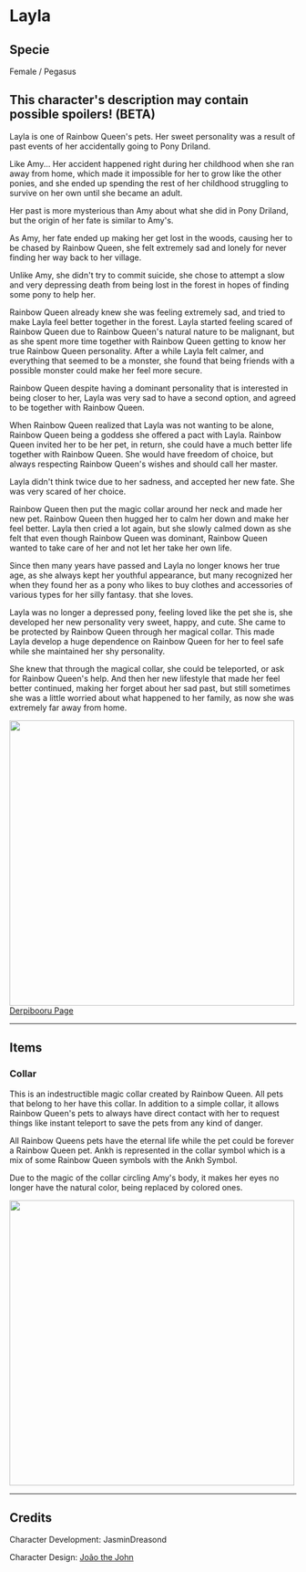 # Layla

## Specie

Female / Pegasus

## This character's description may contain possible spoilers! (BETA)

Layla is one of Rainbow Queen's pets. Her sweet personality was a result of past events of her accidentally going to Pony Driland.

Like Amy... Her accident happened right during her childhood when she ran away from home, which made it impossible for her to grow like the other ponies, and she ended up spending the rest of her childhood struggling to survive on her own until she became an adult.

Her past is more mysterious than Amy about what she did in Pony Driland, but the origin of her fate is similar to Amy's.

As Amy, her fate ended up making her get lost in the woods, causing her to be chased by Rainbow Queen, she felt extremely sad and lonely for never finding her way back to her village.

Unlike Amy, she didn't try to commit suicide, she chose to attempt a slow and very depressing death from being lost in the forest in hopes of finding some pony to help her.

Rainbow Queen already knew she was feeling extremely sad, and tried to make Layla feel better together in the forest. Layla started feeling scared of Rainbow Queen due to Rainbow Queen's natural nature to be malignant, but as she spent more time together with Rainbow Queen getting to know her true Rainbow Queen personality. After a while Layla felt calmer, and everything that seemed to be a monster, she found that being friends with a possible monster could make her feel more secure.

Rainbow Queen despite having a dominant personality that is interested in being closer to her, Layla was very sad to have a second option, and agreed to be together with Rainbow Queen.

When Rainbow Queen realized that Layla was not wanting to be alone, Rainbow Queen being a goddess she offered a pact with Layla. Rainbow Queen invited her to be her pet, in return, she could have a much better life together with Rainbow Queen. She would have freedom of choice, but always respecting Rainbow Queen's wishes and should call her master.

Layla didn't think twice due to her sadness, and accepted her new fate. She was very scared of her choice.

Rainbow Queen then put the magic collar around her neck and made her new pet. Rainbow Queen then hugged her to calm her down and make her feel better. Layla then cried a lot again, but she slowly calmed down as she felt that even though Rainbow Queen was dominant, Rainbow Queen wanted to take care of her and not let her take her own life.

Since then many years have passed and Layla no longer knows her true age, as she always kept her youthful appearance, but many recognized her when they found her as a pony who likes to buy clothes and accessories of various types for her silly fantasy. that she loves.

Layla was no longer a depressed pony, feeling loved like the pet she is, she developed her new personality very sweet, happy, and cute. She came to be protected by Rainbow Queen through her magical collar. This made Layla develop a huge dependence on Rainbow Queen for her to feel safe while she maintained her shy personality.

She knew that through the magical collar, she could be teleported, or ask for Rainbow Queen's help. And then her new lifestyle that made her feel better continued, making her forget about her sad past, but still sometimes she was a little worried about what happened to her family, as now she was extremely far away from home.

<img src="https://github.com/JasminDreasond/Pony-Driland/blob/main/docs/img/characters/layla/ref.jpg?raw=true" height="500">
<a href="https://derpibooru.org/images/2734116" target="_blank">Derpibooru Page</a>

<hr/>

## Items

### Collar

This is an indestructible magic collar created by Rainbow Queen. All pets that belong to her have this collar. In addition to a simple collar, it allows Rainbow Queen's pets to always have direct contact with her to request things like instant teleport to save the pets from any kind of danger.

All Rainbow Queens pets have the eternal life while the pet could be forever a Rainbow Queen pet. Ankh is represented in the collar symbol which is a mix of some Rainbow Queen symbols with the Ankh Symbol.

Due to the magic of the collar circling Amy's body, it makes her eyes no longer have the natural color, being replaced by colored ones.

<img src="https://github.com/JasminDreasond/Pony-Driland/blob/main/docs/img/characters/amy/wip-collar.jpg?raw=true" height="500">

<hr/>

## Credits

Character Development: JasminDreasond

Character Design: <a href="https://derpibooru.org/tags/artist-colon-joaothejohn" target="_blank">João the John</a>